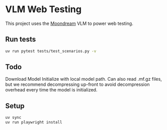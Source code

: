 # VLM Web Testing
This project uses the [Moondream](https://github.com/vikhyat/moondream) VLM to power web testing.

## Run tests
```bash
uv run pytest tests/test_scenarios.py -v
```

## Todo
Download Model
Initialize with local model path. Can also read .mf.gz files, but we recommend decompressing
up-front to avoid decompression overhead every time the model is initialized.

## Setup
```bash
uv sync
uv run playwright install
```